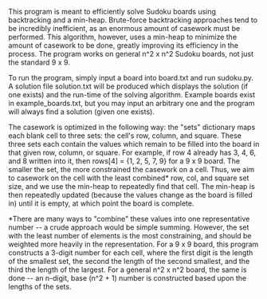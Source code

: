 This program is meant to efficiently solve Sudoku boards using backtracking and a min-heap. Brute-force backtracking approaches tend to be incredibly inefficient,
as an enormous amount of casework must be performed. This algorithm, however, uses a min-heap to minimize the amount of casework to be done, greatly improving its 
efficiency in the process. The program works on general n^2 x n^2 Sudoku boards, not just the standard 9 x 9.

To run the program, simply input a board into board.txt and run sudoku.py. A solution file solution.txt will be produced which displays the solution (if one exists)
and the run-time of the solving algorithm. Example boards exist in example_boards.txt, but you may input an arbitrary one and the program will always find a solution
(given one exists).

The casework is optimized in the following way: the "sets" dictionary maps each blank cell to three sets: the cell's row, column, and square. These three sets each
contain the values which remain to be filled into the board in that given row, column, or square. For example, if row 4 already has 3, 4, 6, and 8 written into it,
then rows[4] = {1, 2, 5, 7, 9} for a 9 x 9 board. The smaller the set, the more constrained the casework on a cell. Thus, we aim to casework on the cell with the
least combined* row, col, and square set size, and we use the min-heap to repeatedly find that cell. The min-heap is then repeatedly updated (because the values
change as the board is filled in) until it is empty, at which point the board is complete.

*There are many ways to "combine" these values into one representative number -- a crude approach would be simple summing. However, the set with the least number
of elements is the most constraining, and should be weighted more heavily in the representation. For a 9 x 9 board, this program constructs a 3-digit number for
each cell, where the first digit is the length of the smallest set, the second the length of the second smallest, and the third the length of the largest. For a
general n^2 x n^2 board, the same is done -- an n-digit, base (n^2 + 1) number is constructed based upon the lengths of the sets.
